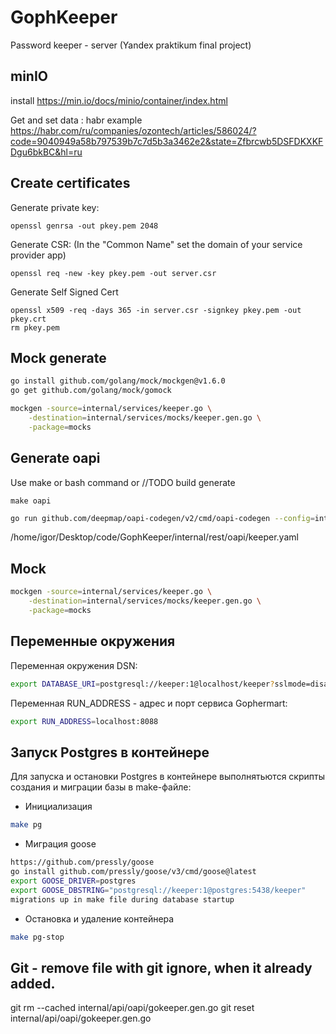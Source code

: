 # GophKeeper
Password keeper - server (Yandex praktikum final project)

## minIO
install
https://min.io/docs/minio/container/index.html




Get and set data : habr example
https://habr.com/ru/companies/ozontech/articles/586024/?code=9040949a58b797539b7c7d5b3a3462e2&state=Zfbrcwb5DSFDKXKFDgu6bkBC&hl=ru

## Create certificates

Generate private key:
```
openssl genrsa -out pkey.pem 2048
```
Generate CSR: (In the "Common Name" set the domain of your service provider app)
```
openssl req -new -key pkey.pem -out server.csr
```

Generate Self Signed Cert
```
openssl x509 -req -days 365 -in server.csr -signkey pkey.pem -out pkey.crt
rm pkey.pem
```


## Mock generate 

```bash
go install github.com/golang/mock/mockgen@v1.6.0
go get github.com/golang/mock/gomock

```

```bash
mockgen -source=internal/services/keeper.go \
    -destination=internal/services/mocks/keeper.gen.go \
    -package=mocks


```


## Generate oapi
Use make or bash command or //TODO build generate
```
make oapi
```
```bash
go run github.com/deepmap/oapi-codegen/v2/cmd/oapi-codegen --config=internal/rest/oapi/cfg.yaml --package oapi internal/rest/oapi/keeper.yaml
```
/home/igor/Desktop/code/GophKeeper/internal/rest/oapi/keeper.yaml
## Mock
```bash
mockgen -source=internal/services/keeper.go \
    -destination=internal/services/mocks/keeper.gen.go \
    -package=mocks
```

## Переменные окружения

Переменная окружения DSN:
```bash
export DATABASE_URI=postgresql://keeper:1@localhost/keeper?sslmode=disable
```
Переменная RUN_ADDRESS - адреc и порт сервиса Gophermart:
```bash
export RUN_ADDRESS=localhost:8088
```

## Запуск Postgres в контейнере

Для запуска и остановки Postgres в контейнере выполнятьются скрипты создания и миграции базы в make-файле:
* Инициализация
```bash
make pg
```
* Миграция goose
```bash
https://github.com/pressly/goose
go install github.com/pressly/goose/v3/cmd/goose@latest
export GOOSE_DRIVER=postgres
export GOOSE_DBSTRING="postgresql://keeper:1@postgres:5438/keeper"
migrations up in make file during database startup
```
* Остановка и удаление контейнера
```bash
make pg-stop
```

## Git - remove file with git ignore, when it already added.
git rm --cached internal/api/oapi/gokeeper.gen.go
git reset internal/api/oapi/gokeeper.gen.go
